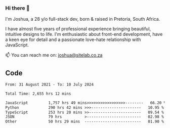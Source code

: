 ### Hi there 👋

I'm Joshua, a 28 y/o full-stack dev, born & raised in Pretoria, South Africa. 

I have almost five years of professional experience bringing beautiful, intuitive designs to life. I'm enthusiastic about front-end development, have a keen eye for detail and a passionate love-hate relationship with JavaScript.

📫 You can reach me on: joshua@sitelab.co.za

## **Code**

<!--START_SECTION:waka-->

```txt
From: 31 August 2021 - To: 10 July 2024

Total Time: 2,655 hrs 12 mins

JavaScript         1,757 hrs 49 mins>>>>>>>>>>>>>>>>>--------   66.20 %
Python             290 hrs 42 mins >>>----------------------   10.95 %
TypeScript         253 hrs 20 mins >>-----------------------   09.54 %
JSON               79 hrs          >------------------------   02.98 %
Other              50 hrs 29 mins  -------------------------   01.90 %
```

<!--END_SECTION:waka-->
